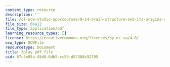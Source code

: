 ```yaml
---
content_type: resource
description: ''
file: /ol-ocw-studio-app/courses/9-14-brain-structure-and-its-origins-spring-2014/67c3e85a45d86db5cc59d57388c92795_555143.pdf
file_size: 66412
file_type: application/pdf
learning_resource_types: []
license: https://creativecommons.org/licenses/by-nc-sa/4.0/
ocw_type: OCWFile
resourcetype: Document
title: 3play pdf file
uid: 67c3e85a-45d8-6db5-cc59-d57388c92795
---
```

